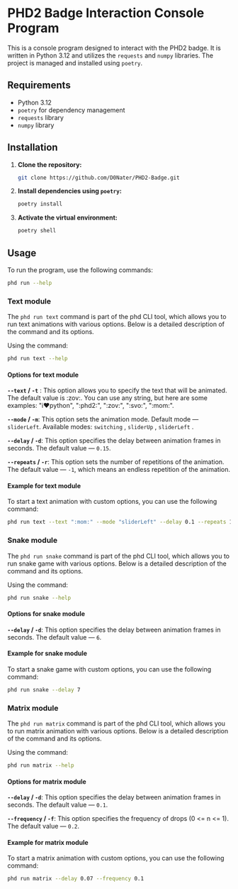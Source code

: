 # PHD2 Badge Interaction Console Program

This is a console program designed to interact with the PHD2 badge. It is written in Python 3.12 and utilizes the `requests` and `numpy` libraries. The project is managed and installed using `poetry`.

## Requirements

- Python 3.12
- `poetry` for dependency management
- `requests` library
- `numpy` library

## Installation

1. **Clone the repository:**

   ```bash
   git clone https://github.com/D0Nater/PHD2-Badge.git
   ```

2. **Install dependencies using `poetry`:**

   ```bash
   poetry install
   ```

3. **Activate the virtual environment:**

   ```bash
   poetry shell
   ```

## Usage

To run the program, use the following commands:

```bash
phd run --help
```

### Text module

The `phd run text` command is part of the phd CLI tool, which allows you to run text animations with various options. Below is a detailed description of the command and its options.

Using the command:

```bash
phd run text --help
```

#### Options for text module

**`--text` / `-t`** : This option allows you to specify the text that will be animated. The default value is :zov:. You can use any string, but here are some examples: "i:heart:python", ":phd2:", ":zov:", ":svo:", ":mom:".

**`--mode` / `-m`**: This option sets the animation mode. Default mode — `sliderLeft`. Available modes: `switching` , `sliderUp` , `sliderLeft` .

**`--delay` / `-d`**: This option specifies the delay between animation frames in seconds. The default value — `0.15`.

**`--repeats` / `-r`**: This option sets the number of repetitions of the animation. The default value — `-1`, which means an endless repetition of the animation.

#### Example for text module

To start a text animation with custom options, you can use the following command:

```bash
phd run text --text ":mom:" --mode "sliderLeft" --delay 0.1 --repeats 10
```

### Snake module

The `phd run snake` command is part of the phd CLI tool, which allows you to run snake game with various options. Below is a detailed description of the command and its options.

Using the command:

```bash
phd run snake --help
```

#### Options for snake module

**`--delay` / `-d`**: This option specifies the delay between animation frames in seconds. The default value — `6`.

#### Example for snake module

To start a snake game with custom options, you can use the following command:

```bash
phd run snake --delay 7
```

### Matrix module

The `phd run matrix` command is part of the phd CLI tool, which allows you to run matrix animation with various options. Below is a detailed description of the command and its options.

Using the command:

```bash
phd run matrix --help
```

#### Options for matrix module

**`--delay` / `-d`**: This option specifies the delay between animation frames in seconds. The default value — `0.1`.

**`--frequency` / `-f`**: This option specifies the frequency of drops (0 <= n <= 1). The default value — `0.2`.

#### Example for matrix module

To start a matrix animation with custom options, you can use the following command:

```bash
phd run matrix --delay 0.07 --frequency 0.1
```
